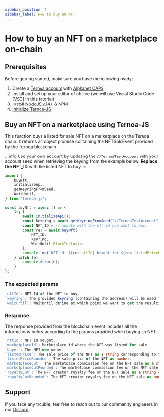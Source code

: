 ```yaml
---
sidebar_position: 4
sidebar_label: How to buy an NFT
---
```


# How to buy an NFT on a marketplace on-chain

## Prerequisites

Before getting started, make sure you have the following ready:

1. Create a [Ternoa account](/for-developers/get-started/create-account) with [Alphanet CAPS](/for-developers/get-started/create-account#step-2-get-some-free-test-caps-tokens)
2. Install and set up your editor of choice (we will use Visual Studio Code [VSC] in this tutorial)
3. Install [NodeJS v.14+](https://nodejs.org/en/download/) & NPM
4. [Initialize Ternoa-JS](/for-developers/get-started/install-ternoa-js#step-2-initialize-ternoa-js)

## Buy an NFT on a marketplace using Ternoa-JS

This function buys a listed for sale NFT on a marketplace on the Ternoa chain. It returns an object promise containing the NFTSoldEvent provided by the Ternoa blockchain.

:::info
Use your own account by updating the `//TernoaTestAccount` with your account seed when retrieving the keyring from the example below.
**Replace the NFT_ID** with the listed NFT to buy.
:::

```typescript showLineNumbers
import {
	buyNft,
	initializeApi,
	getKeyringFromSeed,
	WaitUntil,
} from "ternoa-js";

const buyNft = async () => {
	try {
		await initializeApi();
		const keyring = await getKeyringFromSeed("//TernoaTestAccount");
		const NFT_ID = // update with the nft id you want to buy.
		const res = await buyNft(
			NFT_ID,
			keyring,
			WaitUntil.BlockInclusion
		);
		console.log(`NFT id: ${res.nftId} bought for ${res.listedPriceRounded}CAPS on marketplace ${res.marketplaceId}.`);
	} catch (e) {
		console.error(e);
	}
};
```

### The expected params

```typescript
`nftId`: NFT Id of the NFT to buy.
`keyring`: The provided keyring (containing the address) will be used to sign the transaction and pay the execution fee.
`waitUntil`: WaitUntil define at which point we want to get the results of the transaction execution: BlockInclusion or BlockFinalization.
```

### Response

The response provided from the blockchain event includes all the informations below according to the params provided when buying an NFT.

```typescript
`nftId`: NFT id bought.
`marketplaceId`: Marketplace id where the NFT was listed for sale.
`buyer`: The NFT new owner.
`listedPrice`: The sale price of the NFT as a string corresponding to the value in big number.
`listedPriceRounded`: The sale price of the NFT as number.
`marketplaceCut`: The marketpace commission fee on the NFT sale as a string corresponding to the value in big number.
`marketplaceCutRounded`: The marketpace commission fee on the NFT sale as number.
`royaltyCut`: The NFT creator royalty fee on the NFT sale as a string corresponding to the value in big number.
`royaltyCutRounded`: The NFT creator royalty fee on the NFT sale as number.
```

## Support

If you face any trouble, feel free to reach out to our community engineers in our [Discord](https://discord.gg/fUmBkPpnRu).
